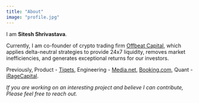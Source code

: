```yaml
---
title: "About"
image: "profile.jpg"
---
```


I am **Sitesh Shrivastava**.

Currently, I am co-founder of crypto trading firm [Offbeat Capital](https://www.offbeat.capital), which applies delta-neutral strategies to provide 24x7 liquidity, removes market inefficiencies, and generates exceptional returns for our investors.

Previously, Product - [Tiqets](https://tiqets.com), Engineering - [Media.net](https://media.net), [Booking.com](https://booking.com), Quant - [iRageCapital](http://iragecapital.com).

_If you are working on an interesting project and believe I can contribute, Please feel free to reach out._